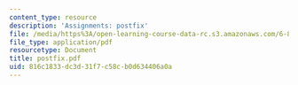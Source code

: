 ```yaml
---
content_type: resource
description: 'Assignments: postfix'
file: /media/https%3A/open-learning-course-data-rc.s3.amazonaws.com/6-821-programming-languages-fall-2002/816c1833dc3d31f7c58cb0d634406a0a_postfix.pdf
file_type: application/pdf
resourcetype: Document
title: postfix.pdf
uid: 816c1833-dc3d-31f7-c58c-b0d634406a0a
---
```

